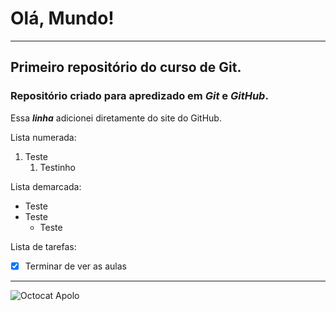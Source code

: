 # Olá, Mundo!
---
## Primeiro repositório do curso de Git.

### **Repositório criado para apredizado em *Git* e *GitHub*.**

Essa __*linha*__ adicionei diretamente do site do GitHub.

Lista numerada: 
1. Teste
   1. Testinho

Lista demarcada:
* Teste
* Teste
   * Teste

Lista de tarefas:
- [x] Terminar de ver as aulas
***
![Octocat Apolo](https://user-images.githubusercontent.com/62688708/112913866-0a483100-90d1-11eb-84a4-185da73203cc.png)
